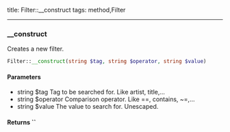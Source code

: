 title: Filter::__construct
tags: method,Filter

---

<div class="method">
<h3 class="method-name">__construct</h3>
<p>Creates a new filter.<br></p>

```php
Filter::__construct(string $tag, string $operator, string $value)
```

#### Parameters

*  string $tag Tag to be searched for. Like artist, title,...
*  string $operator Comparison operator. Like ==, contains, ~=,...
*  string $value The value to search for. Unescaped.


#### Returns ``



</div>